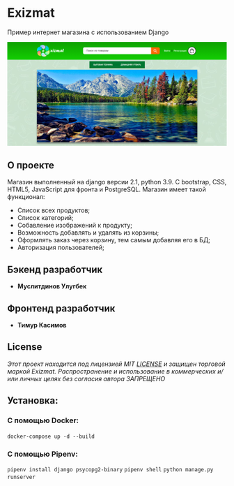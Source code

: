 # Exizmat

Пример интернет магазина с использованием Django

<img src="./doc/images/homepage.png" alt="Главная страница">

## О проекте

Магазин выполненный на django версии 2.1, python 3.9. С bootstrap, CSS, HTML5, JavaScript для фронта и PostgreSQL.
Магазин имеет такой функционал:
- Список всех продуктов;
- Список категорий;
- Собавление изображений к продукту;
- Возможность добавлять и удалять из корзины;
- Оформлять заказ через корзину, тем самым добавляя его в БД;
- Авторизация пользователей;




## Бэкенд разработчик

* **Муслитдинов Улугбек**

## Фронтенд разработчик

* **Тимур Касимов**


## License
*Этот проект находится под лицензией MIT [LICENSE](https://github.com/UlugbekMuslitdinov/exizmat/blob/main/LICENSE) и защищен торговой маркой Exizmat. Распространение и использование в коммерческих и/или личных целях без согласия автора ЗАПРЕЩЕНО*

## Установка:
### С помощью Docker:
```docker-compose up -d --build```

### С помощью Pipenv:
```pipenv install django psycopg2-binary```
```pipenv shell```
```python manage.py runserver```


